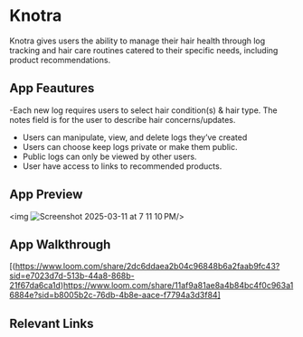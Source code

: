 # Knotra

Knotra gives users the ability to manage their hair health through log tracking and  hair care routines catered to their specific needs, including product recommendations.
  
## App Feautures
-Each new log requires users to select hair condition(s) & hair type. The notes field is for the user to describe hair concerns/updates.
- Users can manipulate, view, and delete logs they’ve created
- Users can choose keep logs private or make them public.
- Public logs can only be viewed by other users.
- User have access to links to recommended products.

## App Preview
<img ![Screenshot 2025-03-11 at 7 11 10 PM](https://github.com/user-attachments/assets/5343c466-3290-479b-bbe8-1cdb0216c50b)/>


## App Walkthrough
[(https://www.loom.com/share/2dc6ddaea2b04c96848b6a2faab9fc43?sid=e7023d7d-513b-44a8-868b-21f67da6ca1d)https://www.loom.com/share/11af9a81ae8a4b84bc4f0c963a16884e?sid=b8005b2c-76db-4b8e-aace-f7794a3d3f84]

## Relevant Links
